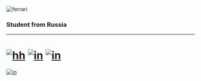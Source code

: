 ![ferrari](http://www.thomas5000.hu/pilot_2014/ferrari_14.png)

### Student from Russia
-------------------------
# [![hh](https://img.shields.io/badge/-hh-ffffff?style=flat&logo=)](https://hh.ru/resume/a6b1b5fbff084a07b70039ed1f446751395854) [![in](https://img.shields.io/badge/-ffffff?style=flat&logo=LinkedIn&logoColor=47C5FB)](https://www.linkedin.com/in/david-dzgoev-42a5661b6/) [![in](https://img.shields.io/badge/-ffffff?style=flat&logo=VK&logoColor=#597da3)](https://vk.com/romespapa)
[![in](https://img.shields.io/badge/-ffffff?style=flat&logo=instagram&logoColor=#597da3)](https://www.instagram.com/romespapa/)


